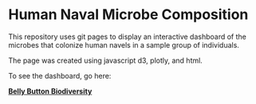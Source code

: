 # Human Naval Microbe Composition

This repository uses git pages to display an interactive dashboard of the microbes that colonize human navels in a sample group of individuals. 

The page was created using javascript d3, plotly, and html.

To see the dashboard, go here:

<strong><a href="https://lwunderl.github.io/belly-button-biodiversity" target="_blank">Belly Button Biodiversity</a></strong>
